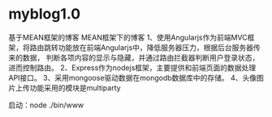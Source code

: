 # myblog1.0
基于MEAN框架的博客
MEAN框架下的博客
1、使用Angularjs作为前端MVC框架，将路由跳转功能放在前端Angularjs中，降低服务器压力，根据后台服务器传来的数据，
判断各项内容的显示与隐藏，并通过路由拦截器判断用户登录状态，进而控制路由。
2、Express作为nodejs框架，主要提供和前端页面的数据处理API接口。
3、采用mongoose驱动数据在mongodb数据库中的存储。
4、头像图片上传功能采用的模块是multiparty

启动：node ./bin/www
